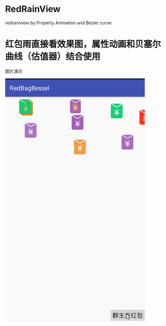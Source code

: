 # RedRainView
redraniview by Property Animation and Bézier curve

# 红包雨直接看效果图，属性动画和贝塞尔曲线（估值器）结合使用
图片演示

![image](https://github.com/Tiannuo/RedRainView/blob/master/app/src/main/java/com/tikou/redbagbessel/redbag.gif)





